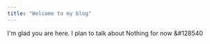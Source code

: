 ```yaml
---
title: "Welcome to my blog"
---
```


I'm glad you are here. I plan to talk about Nothing for now  &#128540

